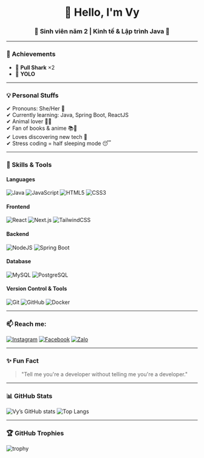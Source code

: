 <h1 align="center">👋 Hello, I'm Vy</h1>
<h3 align="center">🌸 Sinh viên năm 2 | Kinh tế & Lập trình Java 🌸</h3>

---

### 🌟 Achievements
- 🦈 **Pull Shark** ×2  
- 🚀 **YOLO**  

---

### 💡 Personal Stuffs
✔ Pronouns: She/Her 🌸  
✔ Currently learning: Java, Spring Boot, ReactJS  
✔ Animal lover 🐶🐱  
✔ Fan of books & anime 📚🎯  
✔ Loves discovering new tech 🍑  
✔ Stress coding = half sleeping mode 😴  

---

### 🌱 Skills & Tools  

#### **Languages**
![Java](https://img.shields.io/badge/Java-orange?logo=java&logoColor=white)
![JavaScript](https://img.shields.io/badge/JavaScript-yellow?logo=javascript&logoColor=black)
![HTML5](https://img.shields.io/badge/HTML5-orange?logo=html5&logoColor=white)
![CSS3](https://img.shields.io/badge/CSS3-blue?logo=css3&logoColor=white)

#### **Frontend**
![React](https://img.shields.io/badge/React-61DAFB?logo=react&logoColor=black)
![Next.js](https://img.shields.io/badge/Next.js-black?logo=next.js)
![TailwindCSS](https://img.shields.io/badge/Tailwind_CSS-38B2AC?logo=tailwind-css&logoColor=white)

#### **Backend**
![NodeJS](https://img.shields.io/badge/Node.js-339933?logo=node.js&logoColor=white)
![Spring Boot](https://img.shields.io/badge/Spring_Boot-6DB33F?logo=spring-boot&logoColor=white)

#### **Database**
![MySQL](https://img.shields.io/badge/MySQL-005C84?logo=mysql&logoColor=white)
![PostgreSQL](https://img.shields.io/badge/PostgreSQL-316192?logo=postgresql&logoColor=white)

#### **Version Control & Tools**
![Git](https://img.shields.io/badge/Git-F05032?logo=git&logoColor=white)
![GitHub](https://img.shields.io/badge/GitHub-181717?logo=github&logoColor=white)
![Docker](https://img.shields.io/badge/Docker-2496ED?logo=docker&logoColor=white)

---

### 📫 Reach me:
[![Instagram](https://img.shields.io/badge/Instagram-%40nyiin__zzi-E4405F?logo=instagram&logoColor=white)](https://www.instagram.com/nyiin_zzi/)
[![Facebook](https://img.shields.io/badge/Facebook-Vy%20Nguyen-1877F2?logo=facebook&logoColor=white)](https://facebook.com)
[![Zalo](https://img.shields.io/badge/Zalo-Chat-blue)](#)

---

### ✨ Fun Fact
> "Tell me you're a developer without telling me you're a developer."

---

### 📊 GitHub Stats
![Vy’s GitHub stats](https://github-readme-stats.vercel.app/api?username=nguyenvy19&show_icons=true&theme=radical)
![Top Langs](https://github-readme-stats.vercel.app/api/top-langs/?username=nguyenvy19&layout=compact&theme=radical)

---

### 🏆 GitHub Trophies
![trophy](https://github-profile-trophy.vercel.app/?username=nguyenvy19&theme=onedark)
